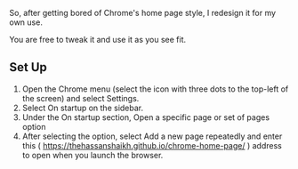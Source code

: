 So, after getting bored of Chrome's home page style, I redesign it for my own use.

You are free to tweak it and use it as you see fit.

## Set Up

1. Open the Chrome menu (select the icon with three dots to the top-left of the screen) and select Settings. 
1. Select On startup on the sidebar.
1. Under the On startup section, Open a specific page or set of pages option
1. After selecting the option, select Add a new page repeatedly and enter this ( https://thehassanshaikh.github.io/chrome-home-page/ ) address to open when you launch the browser. 
